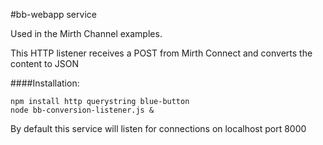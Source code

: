 #bb-webapp service

Used in the Mirth Channel examples.

This HTTP listener receives a POST from Mirth Connect and converts the content to JSON

####Installation:

```
npm install http querystring blue-button
node bb-conversion-listener.js &
```

By default this service will listen for connections on localhost port 8000
